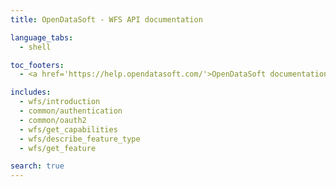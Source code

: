```yaml
---
title: OpenDataSoft - WFS API documentation

language_tabs:
  - shell

toc_footers:
  - <a href='https://help.opendatasoft.com/'>OpenDataSoft documentation</a>

includes:
  - wfs/introduction
  - common/authentication
  - common/oauth2
  - wfs/get_capabilities
  - wfs/describe_feature_type
  - wfs/get_feature

search: true
---
```

